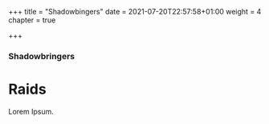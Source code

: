 +++
title = "Shadowbingers"
date = 2021-07-20T22:57:58+01:00
weight = 4
chapter = true

+++
### Shadowbringers

# Raids

Lorem Ipsum.